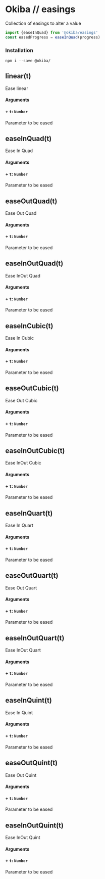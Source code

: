 

# Okiba // easings
Collection of easings to alter a value




```javascript
import {easeInQuad} from '@okiba/easings'
const easedProgress = easeInQuad(progress)
```



### Installation
```
npm i --save @okiba/
```




## linear(t)


Ease linear







#### Arguments


#### + `t`: `Number`

Parameter to be eased






## easeInQuad(t)


Ease In Quad







#### Arguments


#### + `t`: `Number`

Parameter to be eased






## easeOutQuad(t)


Ease Out Quad







#### Arguments


#### + `t`: `Number`

Parameter to be eased






## easeInOutQuad(t)


Ease InOut Quad







#### Arguments


#### + `t`: `Number`

Parameter to be eased






## easeInCubic(t)


Ease In Cubic







#### Arguments


#### + `t`: `Number`

Parameter to be eased






## easeOutCubic(t)


Ease Out Cubic







#### Arguments


#### + `t`: `Number`

Parameter to be eased






## easeInOutCubic(t)


Ease InOut Cubic







#### Arguments


#### + `t`: `Number`

Parameter to be eased






## easeInQuart(t)


Ease In Quart







#### Arguments


#### + `t`: `Number`

Parameter to be eased






## easeOutQuart(t)


Ease Out Quart







#### Arguments


#### + `t`: `Number`

Parameter to be eased






## easeInOutQuart(t)


Ease InOut Quart







#### Arguments


#### + `t`: `Number`

Parameter to be eased






## easeInQuint(t)


Ease In Quint







#### Arguments


#### + `t`: `Number`

Parameter to be eased






## easeOutQuint(t)


Ease Out Quint







#### Arguments


#### + `t`: `Number`

Parameter to be eased






## easeInOutQuint(t)


Ease InOut Quint







#### Arguments


#### + `t`: `Number`

Parameter to be eased






